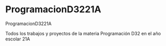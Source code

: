 # ProgramacionD3221A
ProgramacionD3221A

Todos los trabajos y proyectos de la materia Programación D32 en el año escolar 21A

